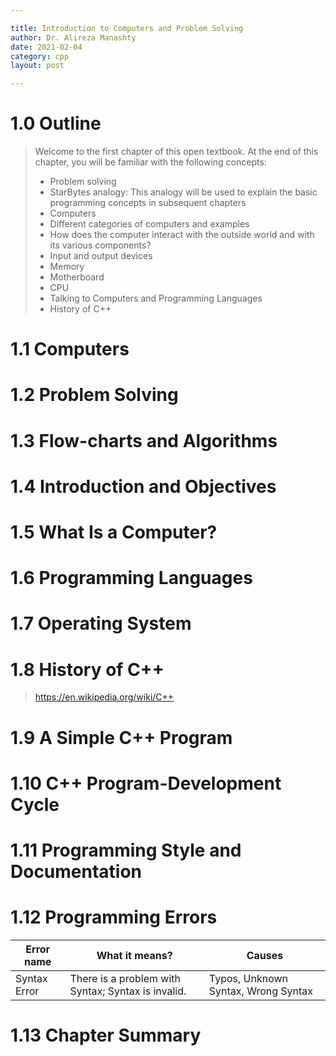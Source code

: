 ```yaml
---

title: Introduction to Computers and Problem Solving
author: Dr. Alireza Manashty
date: 2021-02-04
category: cpp
layout: post

---
```

# 1.0 Outline
>Welcome to the first chapter of this open textbook. At the end of this chapter, you will be familiar with the following concepts:
>* Problem solving
>* StarBytes analogy: This analogy will be used to explain the basic programming concepts in subsequent chapters
>* Computers
>* Different categories of computers and examples
>* How does the computer interact with the outside world and with its various components?
>* Input and output devices
>* Memory
>* Motherboard
>* CPU
>* Talking to Computers and Programming Languages
>* History of C++

# 1.1 Computers

# 1.2 Problem Solving

# 1.3 Flow-charts and Algorithms

# 1.4 Introduction and Objectives

# 1.5 What Is a Computer?

# 1.6 Programming Languages

# 1.7 Operating System

# 1.8 History of C++

> <https://en.wikipedia.org/wiki/C++>

# 1.9 A Simple C++ Program

# 1.10 C++ Program-Development Cycle

# 1.11 Programming Style and Documentation

# 1.12 Programming Errors

| Error name      | What it means?                                          | Causes
|------------     |-------------------                                      |----------------
| Syntax Error    | There is a problem with Syntax; Syntax is invalid.      | Typos, Unknown Syntax, Wrong Syntax


# 1.13 Chapter Summary
